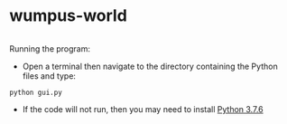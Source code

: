 # wumpus-world


<a href="report.pdf" class="image fit"><img src="" alt=""></a>


Running the program:

- Open a terminal then navigate to the directory containing the Python files and type:
```
python gui.py
```
- If the code will not run, then you may need to install [Python 3.7.6](https://www.python.org/downloads/release/python-376/)
